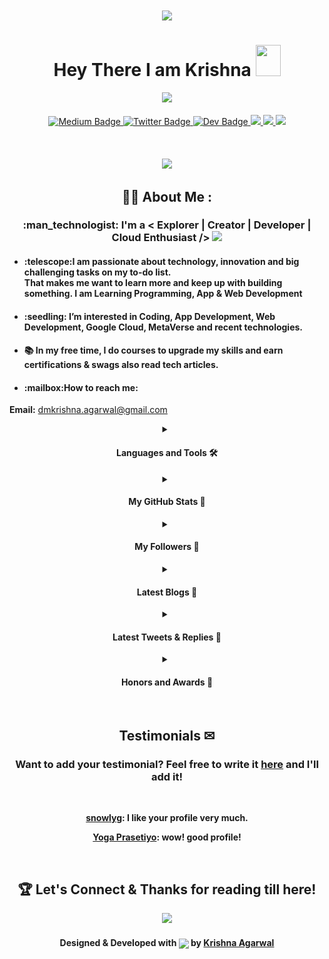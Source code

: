 <!--- Start Profile README --->

<div align="center">
<img src = "https://raw.githubusercontent.com/MrKrishnaAgarwal/MrKrishnaAgarwal/d30b296b0cf239ad535e017ef5e43ff4d5d26485/gitartwork.svg"

<div id="header" align="center">
  <h1>
  Hey There I am Krishna
  <img src=https://media0.giphy.com/media/w1OBpBd7kJqHrJnJ13/giphy.gif?cid=ecf05e4764u2rz802v8hbkh1rm0mh764ox5vibuhem67l7jn&rid=giphy.gif&ct=s" height="50px" width="40px"/>
</h1>

<div id="header" align="center">
  <img src="https://github.com/TheDudeThatCode/TheDudeThatCode/blob/master/Assets/Developer.gif" width="200"/>
</div> <br>

<div id="header" align="center">
  <div id="badges">


  <a href="https://krishna-agarwal.medium.com">
<img src="https://img.shields.io/badge/Medium-black?style=for-the-badge&logo=medium&logoColor=white" alt="Medium Badge"/>

  <a href="https://twitter.com/intent/follow?&screen_name=DMKrishnaA">
    <img src="https://img.shields.io/badge/twitter-%231DA1F2.svg?&style=for-the-badge&logo=twitter&logoColor=white" alt="Twitter Badge"/>

  <a href="https://dev.to/krishnaagarwal">
<img src="https://img.shields.io/badge/dev.to-0A0A0A?style=for-the-badge&logo=devdotto&logoColor=white" alt="Dev Badge"/>

  <a href = "mailto:dmkrishna.agarwal@gmail.com">
    <img src = "https://img.shields.io/badge/Gmail-D14836?style=for-the-badge&logo=gmail&logoColor=white"></img>
  <a href = "https://discordapp.com/users/983949353171447838">
    <img src = "https://img.shields.io/badge/DISCORD-%237289DA.svg?style=for-the-badge&logo=discord&logoColor=white"></img>

  <a href = "https://telegram.me/MrKrishnaAgarwal">
    <img src = "https://img.shields.io/badge/Telegram-2CA5E0?style=for-the-badge&logo=telegram&logoColor=white"></img>
<br>

  </a>
</div>
    <br>
    <img src="https://komarev.com/ghpvc/?username=MrKrishnaAgarwal&style=flat-square&color=blue" alt=""/>
  </div>
  <br>
<div align="center">
  <img src="Assets/Welcome To @MrKrishnaAgarwal (1).gif" height="400"/>
</div>
  </div>


<div align="center">

## :man_technologist: About Me :
   <h3>:man_technologist:
 I'm a < Explorer | Creator | Developer | Cloud Enthusiast /> <img src="https://media.giphy.com/media/WUlplcMpOCEmTGBtBW/giphy.gif" width="50"></h3> </div>

 - <h4>:telescope:I am passionate about technology, innovation and big challenging tasks on my to-do list.<br>That makes me want to learn more and keep up with building something. I am Learning Programming, App & Web Development</h4>

- <h4>:seedling: I’m interested in Coding, App Development, Web Development, Google Cloud, MetaVerse and recent technologies.</h4>

- <h4>📚 In my free time, I do courses to upgrade my skills and earn certifications & swags also read tech articles.</h4>

- <h4>:mailbox:How to reach me: </h4>

<a herf= "mailto:dmkrishna.agarwal@gmail.com"> **Email:** dmkrishna.agarwal@gmail.com </a>

<div align="center">

<details>   <summary> <h4 align="center"> Languages and Tools 🛠️ </h4>
</summary>

<img src="https://user-images.githubusercontent.com/73097560/115834477-dbab4500-a447-11eb-908a-139a6edaec5c.gif" width="100%"></a>

<h5 align="center"> 👨‍💻 Programming languages </h5>

<h3 align="center">
      <img alt="CSS" src="https://img.shields.io/badge/CSS%20-%231572B6.svg?logo=css3&logoColor=white"></a>
      <img alt="HTML" src="https://img.shields.io/badge/HTML%20-%23E34F26.svg?logo=html5&logoColor=white"></a>
      <img alt="JavaScript" src="https://img.shields.io/badge/JavaScript%20-%23F7DF1E.svg?logo=javascript&logoColor=black"></a>
      <img alt="Markdown" src="https://img.shields.io/badge/Markdown-%23000000.svg?logo=markdown&logoColor=white"></a>
      <img alt="Json" src="https://img.shields.io/badge/Json%20-%232370ED.svg?logo=Json&logoColor=grey"></a>
      <img alt="Python" src="https://img.shields.io/badge/Python%20-%2314354C.svg?logo=python&logoColor=white"></a>

  </h3>
  <img src="https://user-images.githubusercontent.com/73097560/115834477-dbab4500-a447-11eb-908a-139a6edaec5c.gif" width="100%"></a>

  <h5 align="center"> 🧰 Frameworks and libraries </h5>
  <h3 align="center">
      <img alt="GitHub Actions" src="https://img.shields.io/badge/GitHub%20Actions%20-%232671E5.svg?logo=github%20actions&logoColor=white"></a>
      <img alt="Material Design" src="https://img.shields.io/badge/Material%20Design%20-%230081CB.svg?logo=material-design&logoColor=white"></a>
      <img alt="React" src="https://img.shields.io/badge/React%20-%2320232a.svg?logo=react&logoColor=%2361DAFB"></a>
      <img alt="Bootstrap" src="https://img.shields.io/badge/Bootstrap%20-%2302569B.svg?logo=bootstrap&logoColor=white"></a>
  </h3>
  <img src="https://user-images.githubusercontent.com/73097560/115834477-dbab4500-a447-11eb-908a-139a6edaec5c.gif" width="100%"></a>

  <h5 align="center"> 🗄️ Databases and cloud hosting </h5>
  <h3 align="center">
      <img alt="GitHub Pages" src="https://img.shields.io/badge/GitHub%20Pages-%23327FC7.svg?logo=github&logoColor=white"></a>
      <img alt="MySQL" src="https://img.shields.io/badge/MySQL-%2300f.svg?logo=mysql&logoColor=white"></a>
      <img alt="Netlify" src="https://img.shields.io/badge/Netlify%20-%23430098.svg?logo=netlify&logoColor=white"></a>
      <img alt="PostgreSQL" src ="https://img.shields.io/badge/PostgreSQL-%23316192.svg?logo=postgresql&logoColor=white"></a>
      <img alt="Firebase" src="https://img.shields.io/badge/Firebase%20-%23430098.svg?logo=firebase&logoColor=white"></a>
      <img alt="Docker" src ="https://img.shields.io/badge/Docker%20-%23FF0000.svg?logo=docker&logoColor=white"></a>
      <img alt="Azure" src="https://img.shields.io/badge/Azure%20-%23430098.svg?logo=microsoftazure&logoColor=white"></a>
      <img alt="Amazon" src="https://img.shields.io/badge/AWS-%2300f.svg?logo=amazon&logoColor=white"></a>
      <img alt="Kubernetes" src="https://img.shields.io/badge/Kubernetes%20-%2320232a.svg?logo=Kubernetes&logoColor=%2361DAFB"></a>

  </h3>
 <img src="https://user-images.githubusercontent.com/73097560/115834477-dbab4500-a447-11eb-908a-139a6edaec5c.gif" width="100%"></a>


  <h5 align="center"> 💻 Software and tools </h5>

   <h3 align="center">
     <img alt="NodeJS" src="https://img.shields.io/badge/Node.js%20-%2343853D.svg?logo=node.js&logoColor=white"></a>
     <img alt="Adobe" src="https://img.shields.io/badge/Adobe%20-%23FF0000.svg?logo=adobe&logoColor=white"></a>
     <img alt="Android Studio" src="https://img.shields.io/badge/Android%20Studio-008678.svg?logo=android-studio&logoColor=white"></a>
     <img alt="Android" src="https://img.shields.io/badge/Android-3DDC84?logo=android&logoColor=white"></a>
     <img alt="Codepen" src="https://img.shields.io/badge/Codepen-000000.svg?logo=codepen&logoColor=white"></a>
     <img alt="Git" src="https://img.shields.io/badge/Git%20-%23F05033.svg?logo=git&logoColor=white"></a>
     <img alt="Jupyter" src="https://img.shields.io/badge/Jupyter%20-%23F37626.svg?logo=Jupyter&logoColor=white"></a>
     <img alt="Stack Overflow" src="https://img.shields.io/badge/-Stack%20Overflow-FE7A16?logo=stack-overflow&logoColor=white"></a>
     <img alt="Visual Studio Code" src="https://img.shields.io/badge/Visual%20Studio%20Code-0078d7.svg?logo=visual-studio-code&logoColor=white"></a>
     <img alt="Canva" src="https://img.shields.io/badge/Canva-yellow?logo=canva&logoColor=blue"></a>
     <img alt="GoogleCloud" src="https://img.shields.io/badge/Google Cloud-yellow?logo=googlecloud&logoColor=blue"></a>
 </h3>
  <img src="https://user-images.githubusercontent.com/73097560/115834477-dbab4500-a447-11eb-908a-139a6edaec5c.gif" width="100%"></a>
  </details>

  <details>   <summary> <h4 align="center"> My GitHub Stats 🎯</h4>
</summary>

## :fire: My Stats :
   <a href="https://github.com/MrKrishnaAgarwal"><img src="https://img.shields.io/github/followers/MrKrishnaAgarwal?label=follow&style=social"/>

![Krishna's GitHub stats](https://github-readme-stats.vercel.app/api?username=MrKrishnaAgarwal&show_icons=true&theme=great-gatsby)
  [![GitHub Streak](http://github-readme-streak-stats.herokuapp.com?user=MrKrishnaAgarwal&theme=dark&date_format=j%20M%5B%20Y%5D)](https://mrkrishna.w3spaces.com)


  [![Top Langs](https://github-readme-stats.vercel.app/api/top-langs/?username=MrKrishnaAgarwal&layout=compact&theme=vision-friendly-dark)](https://github.com/MrKrishnaAgarwal/github-readme-stats)

  ![Summary](http://github-profile-summary-cards.vercel.app/api/cards/profile-details?username=MrKrishnaAgarwal&theme=github_dark)


  ![Krishna's GitHub Activity graph](https://activity-graph.herokuapp.com/graph?username=MrKrishnaAgarwal&theme=react-dark)

 </details>

  <details>   <summary> <h4 align="center"> My Followers 👬</h4>
</summary>

 <!--START_SECTION:top-followers-->
<table>
  <tr>
    <td align="center">
      <a href="https://github.com/HadesHappy">
        <img src="https://avatars2.githubusercontent.com/u/108986787" width="100px;" alt="HadesHappy"/>
      </a>
      <br />
      <a href="https://github.com/HadesHappy">HadesHappy</a>
    </td>
    <td align="center">
      <a href="https://github.com/kingRayhan">
        <img src="https://avatars2.githubusercontent.com/u/7611746" width="100px;" alt="kingRayhan"/>
      </a>
      <br />
      <a href="https://github.com/kingRayhan">King Rayhan</a>
    </td>
    <td align="center">
      <a href="https://github.com/horizenight">
        <img src="https://avatars2.githubusercontent.com/u/76839614" width="100px;" alt="horizenight"/>
      </a>
      <br />
      <a href="https://github.com/horizenight">Kshitij roodkee</a>
    </td>
    <td align="center">
      <a href="https://github.com/gambhirsharma">
        <img src="https://avatars2.githubusercontent.com/u/69895353" width="100px;" alt="gambhirsharma"/>
      </a>
      <br />
      <a href="https://github.com/gambhirsharma">Gambhir Sharma</a>
    </td>
    <td align="center">
      <a href="https://github.com/petprog">
        <img src="https://avatars2.githubusercontent.com/u/42515318" width="100px;" alt="petprog"/>
      </a>
      <br />
      <a href="https://github.com/petprog">FARINU TAIWO</a>
    </td>
    <td align="center">
      <a href="https://github.com/danielmonettelli">
        <img src="https://avatars2.githubusercontent.com/u/14121125" width="100px;" alt="danielmonettelli"/>
      </a>
      <br />
      <a href="https://github.com/danielmonettelli">Daniel Monettelli</a>
    </td>
    <td align="center">
      <a href="https://github.com/muhammadanas0716">
        <img src="https://avatars2.githubusercontent.com/u/81016607" width="100px;" alt="muhammadanas0716"/>
      </a>
      <br />
      <a href="https://github.com/muhammadanas0716">Muhammad Anas</a>
    </td>
  </tr>
  <tr>
    <td align="center">
      <a href="https://github.com/MELKHATEEB">
        <img src="https://avatars2.githubusercontent.com/u/16623386" width="100px;" alt="MELKHATEEB"/>
      </a>
      <br />
      <a href="https://github.com/MELKHATEEB">Muhammad ELKHATEEB</a>
    </td>
    <td align="center">
      <a href="https://github.com/AnsonZnl">
        <img src="https://avatars2.githubusercontent.com/u/29278068" width="100px;" alt="AnsonZnl"/>
      </a>
      <br />
      <a href="https://github.com/AnsonZnl">九旬</a>
    </td>
    <td align="center">
      <a href="https://github.com/Sanket1308">
        <img src="https://avatars2.githubusercontent.com/u/79108273" width="100px;" alt="Sanket1308"/>
      </a>
      <br />
      <a href="https://github.com/Sanket1308">Sanket Borade</a>
    </td>
    <td align="center">
      <a href="https://github.com/antonekstrom1">
        <img src="https://avatars2.githubusercontent.com/u/21105530" width="100px;" alt="antonekstrom1"/>
      </a>
      <br />
      <a href="https://github.com/antonekstrom1">Anton Ekström</a>
    </td>
    <td align="center">
      <a href="https://github.com/CharmingDev777">
        <img src="https://avatars2.githubusercontent.com/u/112341300" width="100px;" alt="CharmingDev777"/>
      </a>
      <br />
      <a href="https://github.com/CharmingDev777">Web & Mobile | eCommerce | Full-Stack Developer</a>
    </td>
    <td align="center">
      <a href="https://github.com/Ah-Gr">
        <img src="https://avatars2.githubusercontent.com/u/74565078" width="100px;" alt="Ah-Gr"/>
      </a>
      <br />
      <a href="https://github.com/Ah-Gr">Ah-Gr</a>
    </td>
    <td align="center">
      <a href="https://github.com/Sabin-Subedi">
        <img src="https://avatars2.githubusercontent.com/u/69413078" width="100px;" alt="Sabin-Subedi"/>
      </a>
      <br />
      <a href="https://github.com/Sabin-Subedi">Sabin Subedi</a>
    </td>
  </tr>
  <tr>
    <td align="center">
      <a href="https://github.com/01001101ilad">
        <img src="https://avatars2.githubusercontent.com/u/23176178" width="100px;" alt="01001101ilad"/>
      </a>
      <br />
      <a href="https://github.com/01001101ilad">Milad</a>
    </td>
    <td align="center">
      <a href="https://github.com/randhirshaw">
        <img src="https://avatars2.githubusercontent.com/u/86173761" width="100px;" alt="randhirshaw"/>
      </a>
      <br />
      <a href="https://github.com/randhirshaw">Randhir Shaw</a>
    </td>
    <td align="center">
      <a href="https://github.com/irvanmoses">
        <img src="https://avatars2.githubusercontent.com/u/74028306" width="100px;" alt="irvanmoses"/>
      </a>
      <br />
      <a href="https://github.com/irvanmoses">Irvan Moses</a>
    </td>
    <td align="center">
      <a href="https://github.com/skylineaxilleas">
        <img src="https://avatars2.githubusercontent.com/u/4080219" width="100px;" alt="skylineaxilleas"/>
      </a>
      <br />
      <a href="https://github.com/skylineaxilleas">skylineaxilleas</a>
    </td>
    <td align="center">
      <a href="https://github.com/vaneela">
        <img src="https://avatars2.githubusercontent.com/u/91223701" width="100px;" alt="vaneela"/>
      </a>
      <br />
      <a href="https://github.com/vaneela">Vaneela Khatri</a>
    </td>
    <td align="center">
      <a href="https://github.com/soumildatta">
        <img src="https://avatars2.githubusercontent.com/u/35431692" width="100px;" alt="soumildatta"/>
      </a>
      <br />
      <a href="https://github.com/soumildatta">Soumil Datta</a>
    </td>
    <td align="center">
      <a href="https://github.com/Huluvu424242">
        <img src="https://avatars2.githubusercontent.com/u/1297475" width="100px;" alt="Huluvu424242"/>
      </a>
      <br />
      <a href="https://github.com/Huluvu424242">Huluvu424242</a>
    </td>
  </tr>
</table>
<!--END_SECTION:top-followers-->

</details>

<details>   <summary>  <h4 align="center"> Latest Blogs 📅</h4>
                                         </summary>

   ## :black_nib: Latest Blog Posts :clipboard:
   <h4 align="left">

<!-- BLOG-POST-LIST:START -->
- [How I Passed The Microsoft Azure AI Fundamentals &lpar;AI-900&rpar;](https://dev.to/krishnaagarwal/how-i-passed-the-microsoft-azure-ai-fundamentals-ai-900-39d0)
- [5 Google products that have been built for Developers &lpar;Part-1&rpar;](https://dev.to/krishnaagarwal/5-google-products-that-have-been-built-for-developers-part-1-2hm2)
- [20 Git Commands Every Developer Should Know](https://dev.to/krishnaagarwal/20-git-commands-every-developer-should-know-27o7)
- [Make Your VS Code Terminal Look Awesome](https://dev.to/krishnaagarwal/make-your-vs-code-terminal-look-awesome-2gnl)
- [The Best Github Repos for Self-Taught](https://dev.to/krishnaagarwal/the-best-github-repos-for-self-taught-114j)
<!-- BLOG-POST-LIST:END -->

➡️ [more blog posts...](https://dev.to/krishnaagarwal)
</details>
</h4>

  <details>   <summary> <h4 align="center"> Latest Tweets & Replies 📝</h4>
</summary>

  ## Latest Tweets
  ![github-readme-twitter](https://github-readme-twitter.gazf.vercel.app/api?id=DMKrishnaA)
 </details>

<details>   <summary> <h4 align="center"> Honors and Awards 🎉 </h4>
</summary>

  <h2 style = font-size: "50px" align="left"><img src="https://raw.githubusercontent.com/heydrdev/devtools/main/emojis/telegram/partying-face.gif" width="30" align="left"/>&nbsp <b>Honors & awards</b></h2>
<p align="center">
<a href="https://www.credly.com/badges/4c3e0c5c-e680-4729-984d-1947c2df7ece" target="blank"><img align="center" src="https://raw.githubusercontent.com/MrKrishnaAgarwal/MrKrishnaAgarwal/main/Assets/microsoft-certified-azure-ai-fundamentals.png"  alt="microsoft-certified-azure-fundamental" width="120" /></a>
<a href="https://makers.appwrite.io/MrKrishnaAgarwal" target="blank"><img align="center" src="https://appwrite.io/cards/makers/MrKrishnaAgarwal"  alt="MrKrishnaAgarwal's Maker Card" width="120" /></a>

<a href="https://novu.co/contributors/MrKrishnaAgarwal/"><img src="https://contributors.novu.co/profiles/MrKrishnaAgarwal-small.jpg" height="170" width="450" alt="krishna_agarwal" /></a>

[![@mrkrishnaagarwal's Holopin board](https://holopin.io/api/user/board?user=mrkrishnaagarwal)](https://holopin.io/@mrkrishnaagarwal)

</p>
 </details>

<br>

<h2 align="center">Testimonials ✉</h2>

<h3 align="center">Want to add your testimonial? Feel free to write it <b><a href="https://github.com/MrKrishnaAgarwal/MrKrishnaAgarwal/discussions/2">here</a></b> and I'll add it!</h3>
<br>

**[snowlyg](https://github.com/snowlyg): I like your profile very much.**
<br>

**[Yoga Prasetiyo](https://github.com/yogaxv): wow! good profile!**

<br>

 ## 🏆 Let's Connect & Thanks for reading till here!

  <img src = "https://octodex.github.com/images/daftpunktocat-thomas.gif" width="300" />
  </div>

  <div align="center">

  <h4 class="credit"><b>Designed & Developed with <img src="https://raw.githubusercontent.com/thevedicdev/devtools/main/emojis/telegram/red-heart.gif" width="20" align="center"/> by <a href="https://github.com/MrKrishnaAgarwal"> Krishna Agarwal </b></a>
  </div>
</h4>

<!--- Profile README Credits: @MrKrishnaAgarwal --->

<!--- End Profile README --->

<!---
MrKrishnaAgarwal/MrKrishnaAgarwal is a ✨ special ✨ repository because its `README.md` (this file) appears on your GitHub profile.
You can click the Preview link to take a look at your changes.
--->
